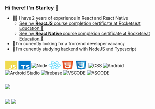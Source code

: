 ### Hi there! I'm Stanley 👋 

  - 🏋️‍♀️ I have 2 years of experience in React and React Native
    - <a href='https://app.rocketseat.com.br/certificates/f4584d47-a958-4586-9995-693374666752'>See my <strong>ReactJS</strong> course completion certificate at Rocketseat Education 🚀</a>
    - <a href='https://app.rocketseat.com.br/certificates/0e20cc6d-f91c-4e7b-ba2b-704270a3dd5e'>See my <strong>React Native</strong> course completion certificate at Rocketseat Education 🚀</a>
  - 👀 I’m currently looking for a frontend developer vacancy
  - 🌱 I’m currently studying backend with NodeJS and Typescript

<div style="display: inline_block"><br>
  <img align="center" alt="Js" height="30" width="40" src="https://raw.githubusercontent.com/devicons/devicon/master/icons/javascript/javascript-plain.svg">
  <img align="center" alt="Ts" height="30" width="40" src="https://raw.githubusercontent.com/devicons/devicon/master/icons/typescript/typescript-plain.svg">
  <img align="center" alt="Node" height="30" width="40" src="https://cdn.jsdelivr.net/gh/devicons/devicon/icons/nodejs/nodejs-original.svg">
  <img align="center" alt="React" height="30" width="40" src="https://raw.githubusercontent.com/devicons/devicon/master/icons/react/react-original.svg">
  <img align="center" alt="HTML" height="30" width="40" src="https://raw.githubusercontent.com/devicons/devicon/master/icons/html5/html5-original.svg">
  <img align="center" alt="CSS" height="30" width="40" src="https://raw.githubusercontent.com/devicons/devicon/master/icons/css3/css3-original.svg">
  <img align="center" alt="CSS" height="30" width="40" src="https://cdn.jsdelivr.net/gh/devicons/devicon/icons/sass/sass-original.svg" />
  <img align="center" alt="Android" height="30" width="40" src="https://cdn.jsdelivr.net/gh/devicons/devicon/icons/android/android-original.svg" />
  <img align="center" alt="Android Studio" height="30" width="40" src="https://cdn.jsdelivr.net/gh/devicons/devicon/icons/androidstudio/androidstudio-original.svg" />
  <img align="center" alt="firebase" height="30" width="40" src="https://cdn.jsdelivr.net/gh/devicons/devicon/icons/firebase/firebase-plain.svg" />
  <img align="center" alt="VSCODE" height="30" width="40" src="https://cdn.jsdelivr.net/gh/devicons/devicon/icons/vscode/vscode-original.svg" />
  <img align="center" alt="VSCODE" height="30" width="40" src="https://cdn.jsdelivr.net/gh/devicons/devicon/icons/git/git-original.svg" />
</div>

##

<div>
    <a href="https://github.com/stanlino">
    <img height="180em" src="https://github-readme-stats.vercel.app/api/top-langs/?username=stanlino&layout=compact&langs_count=7&theme=tokyonight&text_color=FFFFFF&title_color=FFFFFF"/>
</div>
  
##
  
<div> 
  <a href = "mailto:stanley92filipe@gmail.com"><img src="https://img.shields.io/badge/-Gmail-%23333?style=for-the-badge&logo=gmail&logoColor=white" target="_blank"></a>
  <a href="https://www.linkedin.com/in/stanley-filipe-neiva-298465164/" target="_blank"><img src="https://img.shields.io/badge/-LinkedIn-%230077B5?style=for-the-badge&logo=linkedin&logoColor=white" target="_blank"></a> 
</div>
